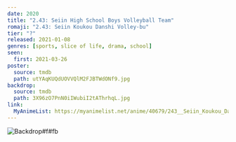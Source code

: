 ```yaml
---
date: 2020
title: "2.43: Seiin High School Boys Volleyball Team"
romaji: "2.43: Seiin Koukou Danshi Volley-bu"
tier: "?"
released: 2021-01-08
genres: [sports, slice of life, drama, school]
seen:
  first: 2021-03-26
poster:
  source: tmdb
  path: utYAqKUQdUOVVQlM2FJBTWdONf9.jpg
backdrop:
  source: tmdb
  path: 3X96zO7PnN0iIWubiI2tAThrhqL.jpg
link:
  MyAnimeList: https://myanimelist.net/anime/40679/243__Seiin_Koukou_Danshi_Volley-bu
---
```


![Backdrop#f#fb](https://www.themoviedb.org/t/p/original/jQSrkLbUtWV3u02MwSfNS43vJEf.jpg "Source: TMDB")
